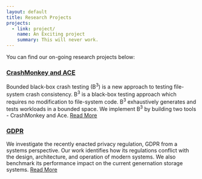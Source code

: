 ```yaml
---
layout: default
title: Research Projects
projects:
  - link: project/
    name: An Exciting project
    summary: This will never work.
---
```


You can find our on-going research projects below:

### [CrashMonkey and ACE](project/)
Bounded black-box crash testing (B<sup>3</sup>) is a new approach to testing file-system crash consistency. B<sup>3</sup> is a black-box testing approach which requires no modification to file-system code. B<sup>3</sup> exhaustively generates and tests workloads in a bounded space. We implement B<sup>3</sup> by building two tools - CrashMonkey and Ace. [Read More](project/index.md) 

### [GDPR](gdpr/)
We investigate the recently enacted privacy regulation, GDPR from a systems perspective. Our work identifies how its regulations conflict with the design, architecture, and operation of modern systems. We also benchmark its performance impact on the current genernation storage systems. [Read More](gdpr/)

[project]: project/index.html
